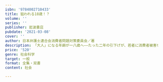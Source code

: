 ```yaml
---
isbn: '9784002710433'
title: 狙われる18歳！？
volume: ''
series: ''
publisher: 岩波書店
pubdate: '2021-03-08'
cover: ''
author: 日本弁護士連合会消費者問題対策委員会／著
description: 「大人」になる年齢が一八歳へ——たった二年の引下げが、若者に消費者被害をもたらす？
price: '520'
genre: 社会科学
target: 一般
format: 全集・双書
content: 社会

---
```

